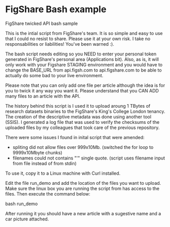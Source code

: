 # FigShare Bash example
FigShare twicked API bash sample

This is the intial script from FigShare's team. It is so simple and easy to use that I could no resist to share. Please use it at your own risk. I take no responsabilities or liabilities! You've been warned :).

The bash script needs editing so you NEED to enter your personal token generated in FigShare's personal area (Applications bit). Also, as is, it will only work with your Figshare STAGING environment and you would have to change the BASE_URL from api.figsh.com to api.figshare.com to be able to actually do some bad to your live environment.

Please note that you can only add one file per article although the idea is for you to twick it any way you want it. Please understand that you CAN ADD many files to an article with the API.

The history behind this script is I used it to upload aroung 1 TBytes of research datasets binaries to the FigShare's King's College London tenancy. The creation of the descriptive metadata was done using another tool (SSIS). I generated a log file that was used to verify the checksums of the uploaded files by my colleagues that took care of the previous repository.  

There were some issues I found in inital script  that were amended:
- spliting did not allow files over 999x10Mb. (switched the for loop to 9999x10Mbyte chunks)
- filenames could not contains "'" single quote. (script uses filename input from file instead of from stdin)

To use it, copy it to a Linux machine with Curl installed.

Edit the file run_demo and add the location of the files you want to upload. Make sure the linux box you are running the script from has access to the files.
Then execute the command below:

bash run_demo

After running it you should have a new article with a sugestive name and a car picture attached. 

